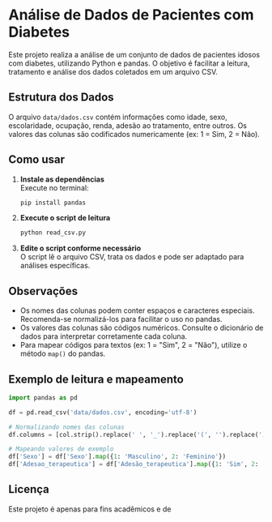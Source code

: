 # Análise de Dados de Pacientes com Diabetes

Este projeto realiza a análise de um conjunto de dados de pacientes idosos com diabetes, utilizando Python e pandas. O objetivo é facilitar a leitura, tratamento e análise dos dados coletados em um arquivo CSV.

## Estrutura dos Dados

O arquivo `data/dados.csv` contém informações como idade, sexo, escolaridade, ocupação, renda, adesão ao tratamento, entre outros. Os valores das colunas são codificados numericamente (ex: 1 = Sim, 2 = Não).

## Como usar

1. **Instale as dependências**  
   Execute no terminal:
   ```bash
   pip install pandas
   ```

2. **Execute o script de leitura**  
   ```bash
   python read_csv.py
   ```

3. **Edite o script conforme necessário**  
   O script lê o arquivo CSV, trata os dados e pode ser adaptado para análises específicas.

## Observações

- Os nomes das colunas podem conter espaços e caracteres especiais. Recomenda-se normalizá-los para facilitar o uso no pandas.
- Os valores das colunas são códigos numéricos. Consulte o dicionário de dados para interpretar corretamente cada coluna.
- Para mapear códigos para textos (ex: 1 = "Sim", 2 = "Não"), utilize o método `map()` do pandas.

## Exemplo de leitura e mapeamento

```python
import pandas as pd

df = pd.read_csv('data/dados.csv', encoding='utf-8')

# Normalizando nomes das colunas
df.columns = [col.strip().replace(' ', '_').replace('(', '').replace(')', '').replace('?', '').replace('-', '_') for col in df.columns]

# Mapeando valores de exemplo
df['Sexo'] = df['Sexo'].map({1: 'Masculino', 2: 'Feminino'})
df['Adesao_terapeutica'] = df['Adesão_terapeutica'].map({1: 'Sim', 2: 'Não'})
```

## Licença

Este projeto é apenas para fins acadêmicos e de